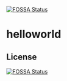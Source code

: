 [![FOSSA Status](https://app.fossa.io/api/projects/git%2Bgithub.com%2Frohitbaryha%2Fhelloworld.svg?type=shield)](https://app.fossa.io/projects/git%2Bgithub.com%2Frohitbaryha%2Fhelloworld?ref=badge_shield)

# helloworld

## License
[![FOSSA Status](https://app.fossa.io/api/projects/git%2Bgithub.com%2Frohitbaryha%2Fhelloworld.svg?type=large)](https://app.fossa.io/projects/git%2Bgithub.com%2Frohitbaryha%2Fhelloworld?ref=badge_large)